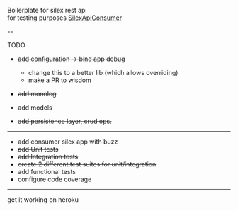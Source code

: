Boilerplate for silex rest api  
for testing purposes [SilexApiConsumer](https://github.com/grandbora/SilexApiConsumer)  

--

TODO  
* <del>add configuration -> bind app debug</del>   
    * change this to a better lib (which allows overriding)  
    * make a PR to wisdom  

* <del>add monolog</del>  
* <del>add models</del>  
* <del>add persistence layer, crud ops.</del>  
  
---
* <del>add consumer silex app with buzz</del>  
* <del>add Unit tests</del>  
* <del>add Integration tests</del>  
* <del>create 2 different test suites for unit/integration</del>  
* add functional tests
* configure code coverage

---  
get it working on heroku  
